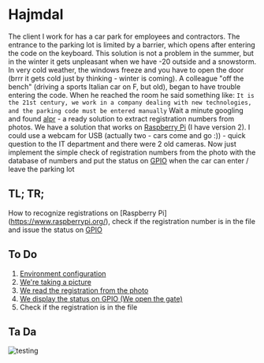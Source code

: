 # Hajmdal

The client I work for has a car park for employees and contractors.
The entrance to the parking lot is limited by a barrier, which opens after entering the code on the keyboard.
This solution is not a problem in the summer, but in the winter it gets unpleasant when we have -20 outside and a snowstorm.
In very cold weather, the windows freeze and you have to open the door (brrr it gets cold just by thinking - winter is coming).
A colleague "off the bench" (driving a sports Italian car on F, but old), began to have trouble entering the code.
When he reached the room he said something like:
`It is the 21st century, we work in a company dealing with new technologies, and the parking code must be entered manually`
Wait a minute googling and found [alpr](https://github.com/openalpr/openalpr) - a ready solution to extract registration numbers from photos.
We have a solution that works on [Raspberry Pi](https://www.raspberrypi.org/) (I have version 2).
I could use a webcam for USB (actually two - cars come and go :)) - quick question to the IT department and there were 2 old cameras.
Now just implement the simple check of registration numbers from the photo with the database of numbers and put the status on [GPIO](https://www.raspberrypi.org/documentation/usage/gpio/) when the car can enter / leave the parking lot

## TL; TR;

How to recognize registrations on [Raspberry Pi] (https://www.raspberrypi.org/), check if the registration number is in the file and issue the status on [GPIO](https://www.raspberrypi.org/documentation/usage/GPIO/)

## To Do

1. [Environment configuration](gitlab-runner.md)
2. [We're taking a picture](take-a-photo.md)
3. [We read the registration from the photo](read-the-plates.md)
4. [We display the status on GPIO (We open the gate)](open-gate.md)
5. Check if the registration is in the file

## Ta Da

![testing](testing.gif)
